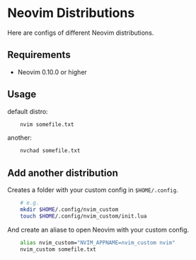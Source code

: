 # Neovim Distributions

Here are configs of different Neovim distributions.

## Requirements

- Neovim 0.10.0 or higher

## Usage

default distro:

```bash
    nvim somefile.txt
```

another:

```bash
    nvchad somefile.txt
```

## Add another distribution

Creates a folder with your custom config in `$HOME/.config`.

```bash
    # e.g.
    mkdir $HOME/.config/nvim_custom
    touch $HOME/.config/nvim_custom/init.lua
```

And create an aliase to open Neovim with your custom config.

```bash
    alias nvim_custom="NVIM_APPNAME=nvim_custom nvim"
    nvim_custom somefile.txt
```

